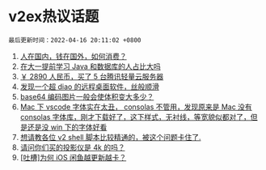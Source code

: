 # v2ex热议话题

`最后更新时间：2022-04-16 20:11:02 +0800`

1. [人在国内，钱在国外，如何消费？](https://www.v2ex.com/t/847307)
1. [在大一提前学习 Java 和数据库的人占比大吗](https://www.v2ex.com/t/847251)
1. [￥ 2890 人民币，买了 5 台腾讯轻量云服务器](https://www.v2ex.com/t/847223)
1. [发现一个超 diao 的远程桌面软件，丝般顺滑](https://www.v2ex.com/t/847280)
1. [base64 编码图片一般会使体积变大多少？](https://www.v2ex.com/t/847238)
1. [Mac 下 vscode 字体实在太丑， consolas 不管用，发现原来是 Mac 没有 consolas 字体库，刚才下载好了，这下样式，无衬线，等宽貌似都对了，但是还是没 win 下的字体好看](https://www.v2ex.com/t/847259)
1. [想请教各位 v2 shell 脚本比较精通的，被这个问题卡住了.](https://www.v2ex.com/t/847275)
1. [请问你们买的投影仪是 4k 的吗？](https://www.v2ex.com/t/847303)
1. [[吐槽]为何 iOS 闲鱼越更新越卡？](https://www.v2ex.com/t/847300)

